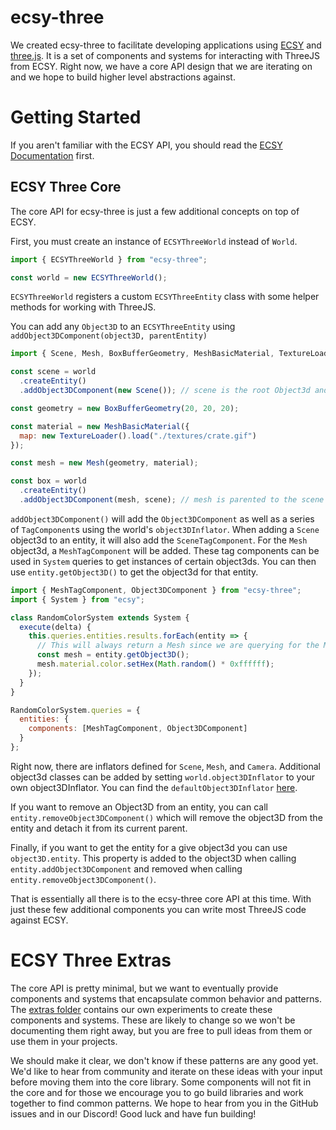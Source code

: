 # ecsy-three

We created ecsy-three to facilitate developing applications using [ECSY](https://ecsy.io) and [three.js](https://threejs.org). It is a set of components and systems for interacting with ThreeJS from ECSY. Right now, we have a core API design that we are iterating on and we hope to build higher level abstractions against.

# Getting Started

If you aren't familiar with the ECSY API, you should read the [ECSY Documentation](https://ecsy.io/docs) first.

## ECSY Three Core

The core API for ecsy-three is just a few additional concepts on top of ECSY.

First, you must create an instance of `ECSYThreeWorld` instead of `World`.

```javascript
import { ECSYThreeWorld } from "ecsy-three";

const world = new ECSYThreeWorld();
```

`ECSYThreeWorld` registers a custom `ECSYThreeEntity` class with some helper methods for working with ThreeJS.

You can add any `Object3D` to an `ECSYThreeEntity` using `addObject3DComponent(object3D, parentEntity)`

```javascript
import { Scene, Mesh, BoxBufferGeometry, MeshBasicMaterial, TextureLoader } from "three";

const scene = world
  .createEntity()
  .addObject3DComponent(new Scene()); // scene is the root Object3d and has no parent

const geometry = new BoxBufferGeometry(20, 20, 20);

const material = new MeshBasicMaterial({
  map: new TextureLoader().load("./textures/crate.gif")
});

const mesh = new Mesh(geometry, material);

const box = world
  .createEntity()
  .addObject3DComponent(mesh, scene); // mesh is parented to the scene entity
```

`addObject3DComponent()` will add the `Object3DComponent` as well as a series of `TagComponent`s using the world's `object3DInflator`. When adding a `Scene` object3d to an entity, it will also add the `SceneTagComponent`. For the `Mesh` object3d, a `MeshTagComponent` will be added. These tag components can be used in `System` queries to get instances of certain object3ds. You can then use `entity.getObject3D()` to get the object3d for that entity.

```javascript
import { MeshTagComponent, Object3DComponent } from "ecsy-three";
import { System } from "ecsy";

class RandomColorSystem extends System {
  execute(delta) {
    this.queries.entities.results.forEach(entity => {
      // This will always return a Mesh since we are querying for the MeshTagComponent
      const mesh = entity.getObject3D();
      mesh.material.color.setHex(Math.random() * 0xffffff);
    });
  }
}

RandomColorSystem.queries = {
  entities: {
    components: [MeshTagComponent, Object3DComponent]
  }
};
```

Right now, there are inflators defined for `Scene`, `Mesh`, and `Camera`. Additional object3d classes can be added by setting `world.object3DInflator` to your own object3DInflator. You can find the `defaultObject3DInflator` [here](https://github.com/MozillaReality/ecsy-three/tree/master/src/core/Object3DInflator.js).

If you want to remove an Object3D from an entity, you can call `entity.removeObject3DComponent()` which will remove the object3D from the entity and detach it from its current parent.

Finally, if you want to get the entity for a give object3d you can use `object3D.entity`. This property is added to the object3D when calling `entity.addObject3DComponent` and removed when calling `entity.removeObject3DComponent()`.

That is essentially all there is to the ecsy-three core API at this time. With just these few additional components you can write most ThreeJS code against ECSY.

# ECSY Three Extras

The core API is pretty minimal, but we want to eventually provide components and systems that encapsulate common behavior and patterns. The [extras folder](https://github.com/MozillaReality/ecsy-three/tree/master/src/extras) contains our own experiments to create these components and systems. These are likely to change so we won't be documenting them right away, but you are free to pull ideas from them or use them in your projects.

We should make it clear, we don't know if these patterns are any good yet. We'd like to hear from community and iterate on these ideas with your input before moving them into the core library. Some components will not fit in the core and for those we encourage you to go build libraries and work together to find common patterns. We hope to hear from you in the GitHub issues and in our Discord! Good luck and have fun building!
